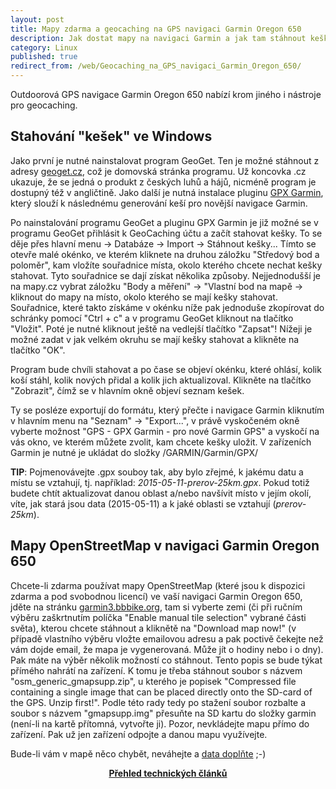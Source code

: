 ```yaml
---
layout: post
title: Mapy zdarma a geocaching na GPS navigaci Garmin Oregon 650
description: Jak dostat mapy na navigaci Garmin a jak tam stáhnout kešky.
category: Linux
published: true
redirect_from: /web/Geocaching_na_GPS_navigaci_Garmin_Oregon_650/
---
```


Outdoorová GPS navigace Garmin Oregon 650 nabízí krom jiného i nástroje pro geocaching.

## Stahování "kešek" ve Windows

Jako první je nutné nainstalovat program GeoGet. Ten je možné stáhnout z adresy [geoget.cz](https://www.geoget.cz/doku.php), což je domovská stránka programu. Už koncovka .cz ukazuje, že se jedná o produkt z českých luhů a hájů, nicméně program je dostupný též v angličtině. Jako další je nutná instalace pluginu [GPX Garmin](https://www.geoget.cz/doku.php/user:skript:gpxgarmin), který slouží k následnému generování keší pro novější navigace Garmin.

Po nainstalování programu GeoGet a pluginu GPX Garmin je již možné se v programu GeoGet přihlásit k GeoCaching účtu a začít stahovat kešky. To se děje přes hlavní menu -> Databáze -> Import -> Stáhnout kešky... Tímto se otevře malé okénko, ve kterém kliknete na druhou záložku "Středový bod a poloměr", kam vložíte souřadnice místa, okolo kterého chcete nechat kešky stahovat. Tyto souřadnice se dají získat několika způsoby. Nejjednodušší je na mapy.cz vybrat záložku "Body a měření" -> "Vlastní bod na mapě -> kliknout do mapy na místo, okolo kterého se mají kešky stahovat. Souřadnice, které takto získáme v okénku níže pak jednoduše zkopírovat do schránky pomocí "Ctrl + c" a v programu GeoGet kliknout na tlačítko "Vložit". Poté je nutné kliknout ještě na vedlejší tlačítko "Zapsat"! Nížeji je možné zadat v jak velkém okruhu se mají kešky stahovat a klikněte na tlačítko "OK".

Program bude chvíli stahovat a po čase se objeví okénku, které ohlásí, kolik koší stáhl, kolik nových přidal a kolik jich aktualizoval. Klikněte na tlačítko "Zobrazit", čímž se v hlavním okně objeví seznam kešek.

Ty se posléze exportují do formátu, který přečte i navigace Garmin kliknutím v hlavním menu na "Seznam" -> "Export...", v právě vyskočeném okně vyberte možnost "GPS - GPX Garmin - pro nové Garmin GPS" a vyskočí na vás okno, ve kterém můžete zvolit, kam chcete kešky uložit. V zařízeních Garmin je nutné je ukládat do složky /GARMIN/Garmin/GPX/


**TIP**: Pojmenovávejte .gpx souboy tak, aby bylo zřejmé, k jakému datu a místu se vztahují, tj. například: *2015-05-11-prerov-25km.gpx*. Pokud totiž budete chtít aktualizovat danou oblast a/nebo navšívit místo v jejím okolí, víte, jak stará jsou data (2015-05-11) a k jaké oblasti se vztahují (*prerov-25km*).

## Mapy OpenStreetMap v navigaci Garmin Oregon 650

Chcete-li zdarma používat mapy OpenStreetMap (které jsou k dispozici zdarma a pod svobodnou licencí) ve vaší navigaci Garmin Oregon 650, jděte na stránku [garmin3.bbbike.org](https://garmin3.bbbike.org/), tam si vyberte zemi (či při ručním výběru zaškrtnutím políčka "Enable manual tile selection" vybrané části světa), kterou chcete stáhnout a kliknětě na "Download map now!" (v případě vlastního výběru vložte emailovou adresu a pak poctivě čekejte než vám dojde email, že mapa je vygenerovaná. Může jít o hodiny nebo i o dny). Pak máte na výběr několik možností co stáhnout. Tento popis se bude týkat přímého nahrátí na zařízení. K tomu je třeba stáhnout soubor s názvem "osm_generic_gmapsupp.zip", u kterého je popisek "Compressed file containing a single image that can be placed directly onto the SD-card of the GPS. Unzip first!". Podle této rady tedy po stažení soubor rozbalte a soubor s názvem "gmapsupp.img" přesuňte na SD kartu do složky garmin (není-li na kartě přítomná, vytvořte ji). Pozor, nevkládejte mapu přímo do zařízení. Pak už jen zařízení odpojte a danou mapu využívejte.

Bude-li vám v mapě něco chybět, neváhejte a [data doplňte](https://wiki.openstreetmap.org/wiki/Cs:Pr%C5%AFvodce_za%C4%8D%C3%A1te%C4%8Dn%C3%ADka) ;-)

<center><b><a href="../">Přehled technických článků</a></b></center>
